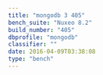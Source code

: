 ```yaml
---
title: "mongodb 3 405"
bench_suite: "Nuxeo 8.2"
build_number: "405"
dbprofile: "mongodb"
classifier: ""
date: 2016-04-09T03:38:08
type: "bench"
---
```

